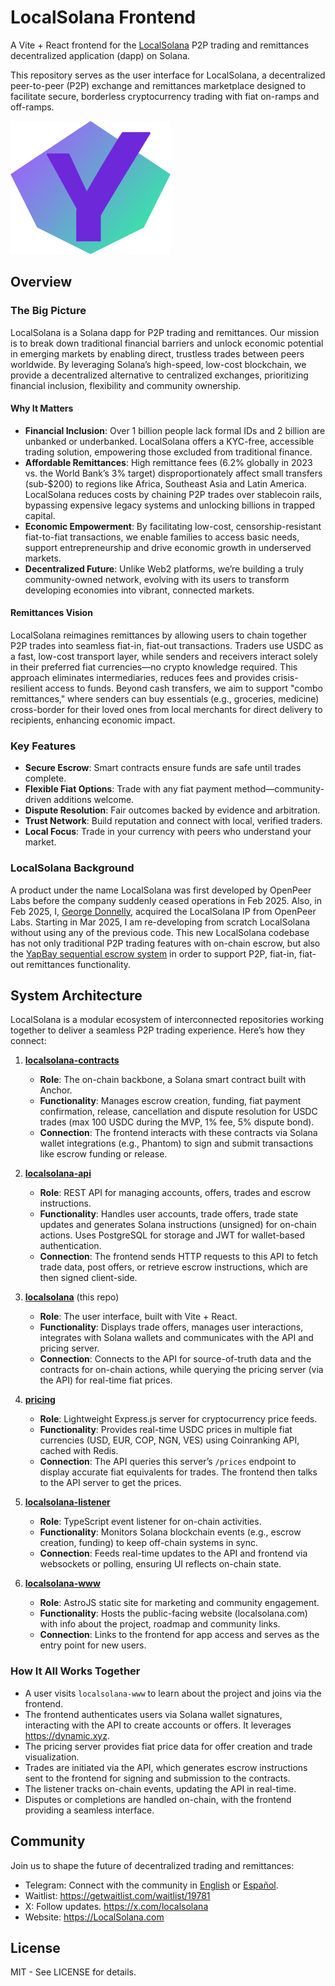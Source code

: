 # LocalSolana Frontend

A Vite + React frontend for the [LocalSolana](https://LocalSolana.com/) P2P trading and remittances decentralized application (dapp) on Solana.

This repository serves as the user interface for LocalSolana, a decentralized peer-to-peer (P2P) exchange and remittances marketplace designed to facilitate secure, borderless cryptocurrency trading with fiat on-ramps and off-ramps.

![LocalSolana logo](https://raw.githubusercontent.com/Panmoni/localsolana/refs/heads/main/public/logo.png)

## Overview

### The Big Picture

LocalSolana is a Solana dapp for P2P trading and remittances. Our mission is to break down traditional financial barriers and unlock economic potential in emerging markets by enabling direct, trustless trades between peers worldwide. By leveraging Solana’s high-speed, low-cost blockchain, we provide a decentralized alternative to centralized exchanges, prioritizing financial inclusion, flexibility and community ownership.

#### Why It Matters
- **Financial Inclusion**: Over 1 billion people lack formal IDs and 2 billion are unbanked or underbanked. LocalSolana offers a KYC-free, accessible trading solution, empowering those excluded from traditional finance.
- **Affordable Remittances**: High remittance fees (6.2% globally in 2023 vs. the World Bank’s 3% target) disproportionately affect small transfers (sub-$200) to regions like Africa, Southeast Asia and Latin America. LocalSolana reduces costs by chaining P2P trades over stablecoin rails, bypassing expensive legacy systems and unlocking billions in trapped capital.
- **Economic Empowerment**: By facilitating low-cost, censorship-resistant fiat-to-fiat transactions, we enable families to access basic needs, support entrepreneurship and drive economic growth in underserved markets.
- **Decentralized Future**: Unlike Web2 platforms, we’re building a truly community-owned network, evolving with its users to transform developing economies into vibrant, connected markets.

#### Remittances Vision
LocalSolana reimagines remittances by allowing users to chain together P2P trades into seamless fiat-in, fiat-out transactions. Traders use USDC as a fast, low-cost transport layer, while senders and receivers interact solely in their preferred fiat currencies—no crypto knowledge required. This approach eliminates intermediaries, reduces fees and provides crisis-resilient access to funds. Beyond cash transfers, we aim to support "combo remittances," where senders can buy essentials (e.g., groceries, medicine) cross-border for their loved ones from local merchants for direct delivery to recipients, enhancing economic impact.

### Key Features
- **Secure Escrow**: Smart contracts ensure funds are safe until trades complete.
- **Flexible Fiat Options**: Trade with any fiat payment method—community-driven additions welcome.
- **Dispute Resolution**: Fair outcomes backed by evidence and arbitration.
- **Trust Network**: Build reputation and connect with local, verified traders.
- **Local Focus**: Trade in your currency with peers who understand your market.

### LocalSolana Background

A product under the name LocalSolana was first developed by OpenPeer Labs before the company suddenly ceased operations in Feb 2025. Also, in Feb 2025, I, [George Donnelly](https://github.com/georgedonnelly), acquired the LocalSolana IP from OpenPeer Labs. Starting in Mar 2025, I am re-developing from scratch LocalSolana without using any of the previous code. This new LocalSolana codebase has not only traditional P2P trading features with on-chain escrow, but also the [YapBay sequential escrow system](https://yapbay.com/about/) in order to support P2P, fiat-in, fiat-out remittances functionality.

## System Architecture

LocalSolana is a modular ecosystem of interconnected repositories working together to deliver a seamless P2P trading experience. Here’s how they connect:

1. **[localsolana-contracts](https://github.com/Panmoni/localsolana-contracts)**
   - **Role**: The on-chain backbone, a Solana smart contract built with Anchor.
   - **Functionality**: Manages escrow creation, funding, fiat payment confirmation, release, cancellation and dispute resolution for USDC trades (max 100 USDC during the MVP, 1% fee, 5% dispute bond).
   - **Connection**: The frontend interacts with these contracts via Solana wallet integrations (e.g., Phantom) to sign and submit transactions like escrow funding or release.

2. **[localsolana-api](https://github.com/Panmoni/localsolana-api)**
   - **Role**: REST API for managing accounts, offers, trades and escrow instructions.
   - **Functionality**: Handles user accounts, trade offers, trade state updates and generates Solana instructions (unsigned) for on-chain actions. Uses PostgreSQL for storage and JWT for wallet-based authentication.
   - **Connection**: The frontend sends HTTP requests to this API to fetch trade data, post offers, or retrieve escrow instructions, which are then signed client-side.

3. **[localsolana](https://github.com/Panmoni/localsolana)** (this repo)
   - **Role**: The user interface, built with Vite + React.
   - **Functionality**: Displays trade offers, manages user interactions, integrates with Solana wallets and communicates with the API and pricing server.
   - **Connection**: Connects to the API for source-of-truth data and the contracts for on-chain actions, while querying the pricing server (via the API) for real-time fiat prices.

4. **[pricing](https://github.com/Panmoni/pricing)**
   - **Role**: Lightweight Express.js server for cryptocurrency price feeds.
   - **Functionality**: Provides real-time USDC prices in multiple fiat currencies (USD, EUR, COP, NGN, VES) using Coinranking API, cached with Redis.
   - **Connection**: The API queries this server’s `/prices` endpoint to display accurate fiat equivalents for trades. The frontend then talks to the API server to get the prices.

5. **[localsolana-listener](https://github.com/Panmoni/localsolana-listener)**
   - **Role**: TypeScript event listener for on-chain activities.
   - **Functionality**: Monitors Solana blockchain events (e.g., escrow creation, funding) to keep off-chain systems in sync.
   - **Connection**: Feeds real-time updates to the API and frontend via websockets or polling, ensuring UI reflects on-chain state.

6. **[localsolana-www](https://github.com/Panmoni/localsolana-www)**
   - **Role**: AstroJS static site for marketing and community engagement.
   - **Functionality**: Hosts the public-facing website (localsolana.com) with info about the project, roadmap and community links.
   - **Connection**: Links to the frontend for app access and serves as the entry point for new users.

### How It All Works Together
- A user visits `localsolana-www` to learn about the project and joins via the frontend.
- The frontend authenticates users via Solana wallet signatures, interacting with the API to create accounts or offers. It leverages https://dynamic.xyz.
- The pricing server provides fiat price data for offer creation and trade visualization.
- Trades are initiated via the API, which generates escrow instructions sent to the frontend for signing and submission to the contracts.
- The listener tracks on-chain events, updating the API in real-time.
- Disputes or completions are handled on-chain, with the frontend providing a seamless interface.

## Community
Join us to shape the future of decentralized trading and remittances:

- Telegram: Connect with the community in [English](https://t.me/Panmoni/802) or [Español](https://t.me/Panmoni/804).
- Waitlist: https://getwaitlist.com/waitlist/19781
- X: Follow updates. https://x.com/localsolana
- Website: https://LocalSolana.com

## License
MIT - See LICENSE for details.
